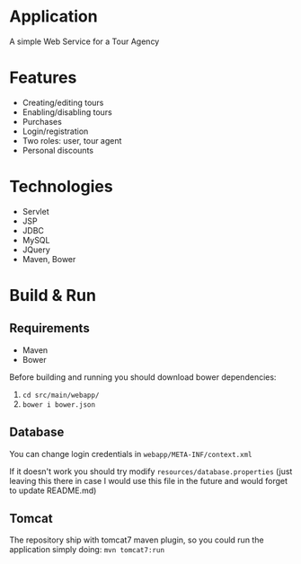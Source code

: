 # Application

A simple Web Service for a Tour Agency

# Features

- Creating/editing tours
- Enabling/disabling tours
- Purchases
- Login/registration
- Two roles: user, tour agent
- Personal discounts

# Technologies

- Servlet
- JSP
- JDBC
- MySQL
- JQuery
- Maven, Bower

# Build & Run

## Requirements

- Maven
- Bower

Before building and running you should download bower dependencies:
1. ```cd src/main/webapp/```
2. ```bower i bower.json```

## Database

You can change login credentials in ```webapp/META-INF/context.xml```

If it doesn't work you should try modify ```resources/database.properties```
(just leaving this there in case I would use this file in the future and
would forget to update README.md)

## Tomcat

The repository ship with tomcat7 maven plugin, so you could run the 
application simply doing:
    ```mvn tomcat7:run```